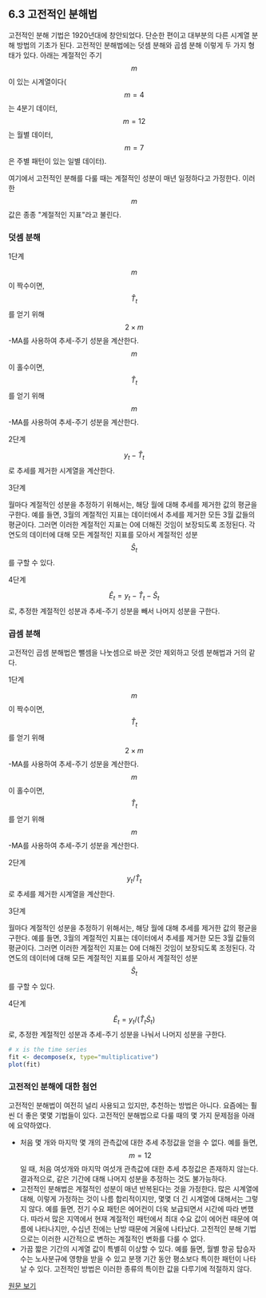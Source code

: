 ## 6.3 고전적인 분해법
고전적인 분해 기법은 1920년대에 창안되었다. 단순한 편이고 대부분의 다른 시계열 분해 방법의 기초가 된다. 고전적인 분해법에는 덧셈 분해와 곱셈 분해 이렇게 두 가지 형태가 있다. 아래는 계절적인 주기 $$ m $$이 있는 시계열이다($$ m=4 $$는 4분기 데이터, $$ m=12 $$는 월별 데이터, $$ m=7 $$은 주별 패턴이 있는 일별 데이터).

여기에서 고전적인 분해를 다룰 때는 계절적인 성분이 매년 일정하다고 가정한다. 이러한 $$m$$ 값은 종종 "계절적인 지표"라고 불린다.

### 덧셈 분해
1단계

$$ m $$이 짝수이면, $$ \hat{T}_t $$를 얻기 위해 $$ 2 \times m $$-MA를 사용하여 추세-주기 성분을 계산한다. $$ m $$이 홀수이면, $$ \hat{T}_t $$를 얻기 위해 $$ m  $$-MA를 사용하여 추세-주기 성분을 계산한다.

2단계

$$ y_{t} - \hat{T}_{t} $$ 로 추세를 제거한 시계열을 계산한다.

3단계

월마다 계절적인 성분을 추정하기 위해서는, 해당 월에 대해 추세를 제거한 값의 평균을 구한다. 예를 들면, 3월의 계절적인 지표는 데이터에서 추세를 제거한 모든 3월 값들의 평균이다. 그러면 이러한 계절적인 지표는 0에 더해진 것임이 보장되도록 조정된다. 각 연도의 데이터에 대해 모든 계절적인 지표를 모아서 계절적인 성분 $$ \hat{S}_{t} $$를 구할 수 있다.

4단계

$$ \hat{E}_{t} = y_{t} - \hat{T}_{t} - \hat{S}_{t} $$로, 추정한 계절적인 성분과 추세-주기 성분을 빼서 나머지 성분을 구한다.


### 곱셈 분해
고전적인 곱셈 분해법은 뺄셈을 나눗셈으로 바꾼 것만 제외하고 덧셈 분해법과 거의 같다.

1단계

$$ m $$이 짝수이면, $$ \hat{T}_t $$를 얻기 위해 $$ 2 \times m $$-MA를 사용하여 추세-주기 성분을 계산한다. $$m$$이 홀수이면, $$ \hat{T}_t $$를 얻기 위해 $$ m  $$-MA를 사용하여 추세-주기 성분을 계산한다.

2단계

$$ y_{t} / \hat{T}_{t} $$ 로 추세를 제거한 시계열을 계산한다.

3단계

월마다 계절적인 성분을 추정하기 위해서는, 해당 월에 대해 추세를 제거한 값의 평균을 구한다. 예를 들면, 3월의 계절적인 지표는 데이터에서 추세를 제거한 모든 3월 값들의 평균이다. 그러면 이러한 계절적인 지표는 0에 더해진 것임이 보장되도록 조정된다. 각 연도의 데이터에 대해 모든 계절적인 지표를 모아서 계절적인 성분 $$ \hat{S}_{t}  $$를 구할 수 있다.

4단계

$$ \hat{E}_{t} = y_{t} / ( \hat{T}_{t} \hat{S}_{t} ) $$로, 추정한 계절적인 성분과 추세-주기 성분을 나눠서 나머지 성분을 구한다.

```R
# x is the time series
fit <- decompose(x, type="multiplicative")
plot(fit)
```

### 고전적인 분해에 대한 첨언
고전적인 분해법이 여전히 널리 사용되고 있지만, 추천하는 방법은 아니다. 요즘에는 훨씬 더 좋은 몇몇 기법들이 있다. 고전적인 분해법으로 다룰 때의 몇 가지 문제점을 아래에 요약하였다.

* 처음 몇 개와 마지막 몇 개의 관측값에 대한 추세 추정값을 얻을 수 없다. 예를 들면, $$ m=12 $$일 때, 처음 여섯개와 마지막 여섯개 관측값에 대한 추세 추정값은 존재하지 않는다. 결과적으로, 같은 기간에 대해 나머지 성분을 추정하는 것도 불가능하다.
* 고전적인 분해법은 계절적인 성분이 매년 반복된다는 것을 가정한다. 많은 시계열에 대해, 이렇게 가정하는 것이 나름 합리적이지만, 몇몇 더 긴 시계열에 대해서는 그렇지 않다. 예를 들면, 전기 수요 패턴은 에어컨이 더욱 보급되면서 시간에 따라 변했다. 따라서 많은 지역에서 현재 계절적인 패턴에서 최대 수요 값이 에어컨 때문에 여름에 나타나지만, 수십년 전에는 난방 때문에 겨울에 나타났다. 고전적인 분해 기법으로는 이러한 시간적으로 변하는 계절적인 변화를 다룰 수 없다.
* 가끔 짧은 기간의 시계열 값이 특별히 이상할 수 있다. 예를 들면, 월별 항공 탑승자 수는 노사분규에 영향을 받을 수 있고 분쟁 기간 동안 평소보다 특이한 패턴이 나타날 수 있다. 고전적인 방법은 이러한 종류의 특이한 값을 다루기에 적절하지 않다.

[원문 보기](https://www.otexts.org/fpp/6/3)